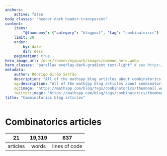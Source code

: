 ```yaml
---
anchors:
    active: false
body_classes: "header-dark header-transparent"
content:
    items:
        "@taxonomy": {"category": "blogpost", "tag": "combinatorics"}
    limit: 20
    order:
        by: date
        dir: desc
    pagination: true
hero_image_url: /user/themes/myquark/images/common_hero.webp
hero_classes: "parallax overlay-dark-gradient text-light" # see https://demo.getgrav.org/blog-skeleton/blog/hero-classes
metadata:
    author: Rodrigo Girão Serrão
    description: "All of the mathspp blog articles about combinatorics."
    og:description: "All of the mathspp blog articles about combinatorics."
    og:image: "https://mathspp.com/blog/tags/combinatorics/thumbnail.webp"
    twitter:image: "https://mathspp.com/blog/tags/combinatorics/thumbnail.webp"
title: "Combinatorics blog articles"
---
```


# Combinatorics articles


<table class="stats-table">
    <thead>
        <tr>
            <th style="text-align: center;">21</th>
            <th style="text-align: center;">19,319</th>
            <th style="text-align: center;">637</th>
        </tr>
    </thead>
    <tbody>
        <tr>
            <td style="text-align: center;">articles</td>
            <td style="text-align: center;">words</td>
            <td style="text-align: center;">lines of code</td>
        </tr>
    </tbody>
</table>